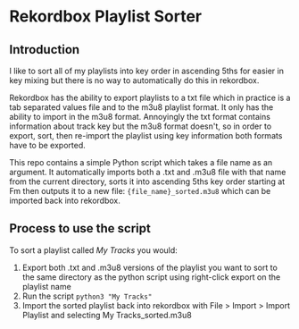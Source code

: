 # Rekordbox Playlist Sorter

## Introduction
I like to sort all of my playlists into key order in ascending 5ths for easier
in key mixing but there is no way to automatically do this in rekordbox.

Rekordbox has the ability to export playlists to a txt file which in practice is 
a tab separated values file and to the m3u8 playlist format. It only has the 
ability to import in the m3u8 format. Annoyingly the txt format contains 
information about track key but the m3u8 format doesn't, so in order to export, 
sort, then re-import the playlist using key information both formats have to be
exported.

This repo contains a simple Python script which takes a file name as an 
argument. It automatically imports both a .txt and .m3u8 file with that name 
from the current directory, sorts it into ascending 5ths key order starting at 
Fm then outputs it to a new file: `{file_name}_sorted.m3u8` which can be 
imported back into rekordbox.

## Process to use the script

To sort a playlist called *My Tracks* you would:

1) Export both .txt and .m3u8 versions of the playlist you want to sort to the same directory as the python script using right-click export on the playlist name
2) Run the script `python3 "My Tracks"`
3) Import the sorted playlist back into rekordbox with File > Import > Import Playlist and selecting My Tracks_sorted.m3u8
